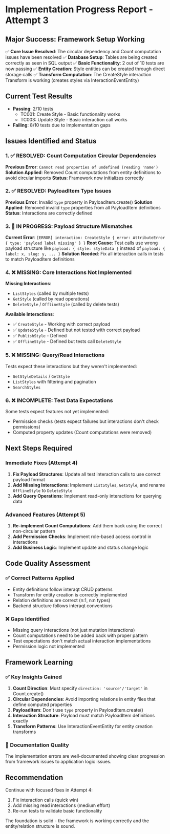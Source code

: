 # Implementation Progress Report - Attempt 3

## Major Success: Framework Setup Working
✅ **Core Issue Resolved**: The circular dependency and Count computation issues have been resolved
✅ **Database Setup**: Tables are being created correctly as seen in SQL output
✅ **Basic Functionality**: 2 out of 10 tests are now passing
✅ **Entity Creation**: Style entities can be created through direct storage calls
✅ **Transform Computation**: The CreateStyle interaction Transform is working (creates styles via InteractionEventEntity)

## Current Test Results
- **Passing**: 2/10 tests
  - TC001: Create Style - Basic functionality works
  - TC003: Update Style - Basic interaction call works
- **Failing**: 8/10 tests due to implementation gaps

## Issues Identified and Status

### 1. ✅ RESOLVED: Count Computation Circular Dependencies
**Previous Error**: `Cannot read properties of undefined (reading 'name')`
**Solution Applied**: Removed Count computations from entity definitions to avoid circular imports
**Status**: Framework now initializes correctly

### 2. ✅ RESOLVED: PayloadItem Type Issues  
**Previous Error**: Invalid `type` property in PayloadItem.create()
**Solution Applied**: Removed invalid `type` properties from all PayloadItem definitions
**Status**: Interactions are correctly defined

### 3. 🔄 IN PROGRESS: Payload Structure Mismatches
**Current Error**: `[ERROR] interaction: CreateStyle { error: AttributeError { type: 'payload label missing' } }`
**Root Cause**: Test calls use wrong payload structure like `payload: { style: styleData }` instead of `payload: { label: x, slug: y, ... }`
**Solution Needed**: Fix all interaction calls in tests to match PayloadItem definitions

### 4. ❌ MISSING: Core Interactions Not Implemented
**Missing Interactions**:
- `ListStyles` (called by multiple tests)
- `GetStyle` (called by read operations)
- `DeleteStyle` / `OfflineStyle` (called by delete tests)

**Available Interactions**:
- ✅ `CreateStyle` - Working with correct payload
- ✅ `UpdateStyle` - Defined but not tested with correct payload
- ✅ `PublishStyle` - Defined
- ✅ `OfflineStyle` - Defined but tests call `DeleteStyle`

### 5. ❌ MISSING: Query/Read Interactions
Tests expect these interactions but they weren't implemented:
- `GetStyleDetails` / `GetStyle`
- `ListStyles` with filtering and pagination
- `SearchStyles`

### 6. ❌ INCOMPLETE: Test Data Expectations
Some tests expect features not yet implemented:
- Permission checks (tests expect failures but interactions don't check permissions)
- Computed property updates (Count computations were removed)

## Next Steps Required

### Immediate Fixes (Attempt 4)
1. **Fix Payload Structures**: Update all test interaction calls to use correct payload format
2. **Add Missing Interactions**: Implement `ListStyles`, `GetStyle`, and rename `OfflineStyle` to `DeleteStyle`
3. **Add Query Operations**: Implement read-only interactions for querying data

### Advanced Features (Attempt 5)
1. **Re-implement Count Computations**: Add them back using the correct non-circular pattern
2. **Add Permission Checks**: Implement role-based access control in interactions
3. **Add Business Logic**: Implement update and status change logic

## Code Quality Assessment

### ✅ Correct Patterns Applied
- Entity definitions follow interaqt CRUD patterns
- Transform for entity creation is correctly implemented
- Relation definitions are correct (n:1, n:n types)
- Backend structure follows interaqt conventions

### ❌ Gaps Identified
- Missing query interactions (not just mutation interactions)
- Count computations need to be added back with proper pattern
- Test expectations don't match actual interaction implementations
- Permission logic not implemented

## Framework Learning

### ✅ Key Insights Gained
1. **Count Direction**: Must specify `direction: 'source'/'target'` in Count.create()
2. **Circular Dependencies**: Avoid importing relations in entity files that define computed properties
3. **PayloadItem**: Don't use `type` property in PayloadItem.create() 
4. **Interaction Structure**: Payload must match PayloadItem definitions exactly
5. **Transform Patterns**: Use InteractionEventEntity for entity creation transforms

### 📝 Documentation Quality
The implementation errors are well-documented showing clear progression from framework issues to application logic issues.

## Recommendation

Continue with focused fixes in Attempt 4:
1. Fix interaction calls (quick win)
2. Add missing read interactions (medium effort)
3. Re-run tests to validate basic functionality

The foundation is solid - the framework is working correctly and the entity/relation structure is sound.